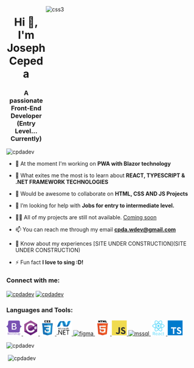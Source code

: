 

<img align="right" width="400" height="400" src="https://github.com/cpdadev/image/blob/main/development-gbceec08d6_640.png" alt="css3" /> </a>
<h1 align="center">Hi 👋, I'm Joseph Cepeda</h1>
<h3 align="center">A passionate Front-End Developer (Entry Level... Currently)</h3>


<p align="left"> <img src="https://komarev.com/ghpvc/?username=cpdadev&label=Profile%20views&color=0e75b6&style=flat" alt="cpdadev" /> </p>

- 🔭 At the moment I'm working on **PWA with Blazor technology**

- 🌱 What exites me the most is to learn about **REACT, TYPESCRIPT & .NET FRAMEWORK TECHNOLOGIES**

- 👯 Would be awesome to collaborate on **HTML, CSS AND JS Projects**

- 🤝 I’m looking for help with **Jobs for entry to intermediate level.**

- 👨‍💻 All of my projects are still not available. [Coming soon](--)

- 📫 You can reach me through my email **cpda.wdev@gmail.com**

- 📄 Know about my experiences [SITE UNDER CONSTRUCTION](SITE UNDER CONSTRUCTION)

- ⚡ Fun fact **I love to sing :D!**

<h3 align="left">Connect with me:</h3>
<p align="left">
<a href="https://linkedin.com/in/cpdadev" target="blank"><img align="center" src="https://raw.githubusercontent.com/rahuldkjain/github-profile-readme-generator/master/src/images/icons/Social/linked-in-alt.svg" alt="cpdadev" height="30" width="40" /></a>
<a href="https://instagram.com/cpdadev" target="blank"><img align="center" src="https://raw.githubusercontent.com/rahuldkjain/github-profile-readme-generator/master/src/images/icons/Social/instagram.svg" alt="cpdadev" height="30" width="40" /></a>
</p>

<h3 align="left">Languages and Tools:</h3>
<p align="left"> <a href="https://getbootstrap.com" target="_blank" rel="noreferrer"> <img src="https://raw.githubusercontent.com/devicons/devicon/master/icons/bootstrap/bootstrap-plain-wordmark.svg" alt="bootstrap" width="40" height="40"/> </a> <a href="https://www.w3schools.com/cs/" target="_blank" rel="noreferrer"> <img src="https://raw.githubusercontent.com/devicons/devicon/master/icons/csharp/csharp-original.svg" alt="csharp" width="40" height="40"/> </a> <a href="https://www.w3schools.com/css/" target="_blank" rel="noreferrer"> <img src="https://raw.githubusercontent.com/devicons/devicon/master/icons/css3/css3-original-wordmark.svg" alt="css3" width="40" height="40"/> </a> <a href="https://dotnet.microsoft.com/" target="_blank" rel="noreferrer"> <img src="https://raw.githubusercontent.com/devicons/devicon/master/icons/dot-net/dot-net-original-wordmark.svg" alt="dotnet" width="40" height="40"/> </a> <a href="https://www.figma.com/" target="_blank" rel="noreferrer"> <img src="https://www.vectorlogo.zone/logos/figma/figma-icon.svg" alt="figma" width="40" height="40"/> </a> <a href="https://www.w3.org/html/" target="_blank" rel="noreferrer"> <img src="https://raw.githubusercontent.com/devicons/devicon/master/icons/html5/html5-original-wordmark.svg" alt="html5" width="40" height="40"/> </a> <a href="https://developer.mozilla.org/en-US/docs/Web/JavaScript" target="_blank" rel="noreferrer"> <img src="https://raw.githubusercontent.com/devicons/devicon/master/icons/javascript/javascript-original.svg" alt="javascript" width="40" height="40"/> </a> <a href="https://www.microsoft.com/en-us/sql-server" target="_blank" rel="noreferrer"> <img src="https://www.svgrepo.com/show/303229/microsoft-sql-server-logo.svg" alt="mssql" width="40" height="40"/> </a> <a href="https://reactjs.org/" target="_blank" rel="noreferrer"> <img src="https://raw.githubusercontent.com/devicons/devicon/master/icons/react/react-original-wordmark.svg" alt="react" width="40" height="40"/> </a> <a href="https://www.typescriptlang.org/" target="_blank" rel="noreferrer"> <img src="https://raw.githubusercontent.com/devicons/devicon/master/icons/typescript/typescript-original.svg" alt="typescript" width="40" height="40"/> </a> </p>

<p><img align="center" src="https://github-readme-stats.vercel.app/api/top-langs?username=cpdadev&show_icons=true&locale=en&layout=compact" alt="cpdadev" /></p>

<p>&nbsp;<img align="center" src="https://github-readme-stats.vercel.app/api?username=cpdadev&show_icons=true&locale=en" alt="cpdadev" /></p>
